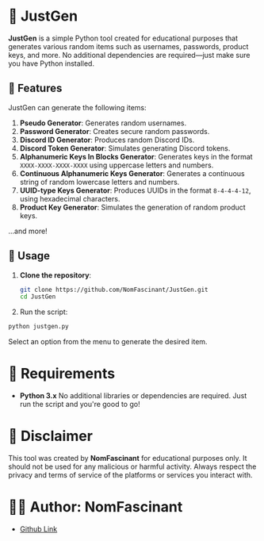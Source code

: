 # 🤖 JustGen

**JustGen** is a simple Python tool created for educational purposes that generates various random items such as usernames, passwords, product keys, and more. No additional dependencies are required—just make sure you have Python installed.

## 🔧 Features

JustGen can generate the following items:

1. **Pseudo Generator**: Generates random usernames.
2. **Password Generator**: Creates secure random passwords.
3. **Discord ID Generator**: Produces random Discord IDs.
4. **Discord Token Generator**: Simulates generating Discord tokens.
5. **Alphanumeric Keys In Blocks Generator**: Generates keys in the format `XXXX-XXXX-XXXX-XXXX` using uppercase letters and numbers.
6. **Continuous Alphanumeric Keys Generator**: Generates a continuous string of random lowercase letters and numbers.
7. **UUID-type Keys Generator**: Produces UUIDs in the format `8-4-4-4-12`, using hexadecimal characters.
8. **Product Key Generator**: Simulates the generation of random product keys.

...and more!

## 🎯 Usage

1. **Clone the repository**:
   ```bash
   git clone https://github.com/NomFascinant/JustGen.git
   cd JustGen
   ```
   
2. Run the script:
  ```bash
  python justgen.py
  ```
  Select an option from the menu to generate the desired item.

# 💼 Requirements
- **Python 3.x**
No additional libraries or dependencies are required. Just run the script and you're good to go!

# 🛑 Disclaimer
This tool was created by **NomFascinant** for educational purposes only. It should not be used for any malicious or harmful activity. Always respect the privacy and terms of service of the platforms or services you interact with.

# 👨‍🍳 Author: NomFascinant
- [Github Link](https://github.com/NomFascinant)
